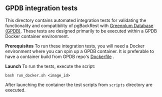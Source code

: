 ## GPDB integration tests

This directory contains automated integration tests for validating the functionality and compatibility of pgBackRest with [Greenplum Database (GPDB)](https://github.com/arenadata/gpdb). These tests are designed primarily to be executed within a GPDB Docker container environment.

**Prerequisites**
To run these integration tests, you will need a Docker environment where you can spin up a GPDB container.
It is preferable to have a container build from GPDB repo's [Dockerfile](https://github.com/arenadata/gpdb/blob/adb-6.x/arenadata/readme.md) .

**Launch**
To run the tests, execute the script:
```
bash run_docker.sh <image_id>
```

After launching the container the test scripts from `scripts` directory are executed.
